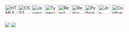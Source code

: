 
<div style="display: inline-block"><br>
  <img align="center" height="30" width="40" alt="HTML5" src="https://cdn.jsdelivr.net/gh/devicons/devicon/icons/html5/html5-original.svg" />
  <img align="center" height="30" width="40" alt="CSS3" src="https://cdn.jsdelivr.net/gh/devicons/devicon/icons/css3/css3-original.svg" />
  <img align="center" height="30" width="40" alt="Javascript" src="https://cdn.jsdelivr.net/gh/devicons/devicon/icons/javascript/javascript-original.svg" />
  <img align="center" height="30" width="40" alt="Typescript" src="https://cdn.jsdelivr.net/npm/devicon-2.2@2.2.0/icons/typescript/typescript-original.svg" />
  <img align="center" height="30" width="40" alt="React" src="https://cdn.jsdelivr.net/gh/devicons/devicon/icons/react/react-original.svg" />
  <img align="center" height="30" width="40" alt="Redux" src="https://cdn.jsdelivr.net/gh/devicons/devicon/icons/redux/redux-original.svg" />
  <img align="center" height="30" width="40" alt="Python" src="https://cdn.jsdelivr.net/gh/devicons/devicon/icons/python/python-original.svg" />
  <img align="center" height="30" width="40" alt="Jira" src="https://cdn.jsdelivr.net/gh/devicons/devicon/icons/jira/jira-original.svg" />
  <img align="center" height="30" width="40" alt="Confluence" src="https://cdn.jsdelivr.net/gh/devicons/devicon/icons/confluence/confluence-original.svg" />
</div>

##

<div>
  <a href="https://www.linkedin.com/in/antoinert" target="_blank"><img src="https://img.shields.io/badge/LinkedIn-0077B5?style=for-the-badge&logo=linkedin&logoColor=white" target="_blank"/></a>
  <a href= "mailto:antoine.ratat@gmail.com"><img src="https://img.shields.io/badge/Gmail-D14836?style=for-the-badge&logo=gmail&logoColor=white" target="_blank"/></a>
</div>
